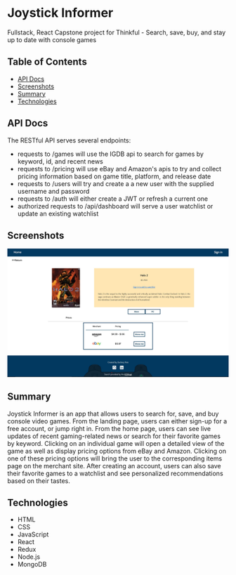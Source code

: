 # Joystick Informer
Fullstack, React Capstone project for Thinkful - Search, save, buy, and stay up to date with console games

## Table of Contents

- [API Docs](#API_Docs)
- [Screenshots](#screenshots)
- [Summary](#summary)
- [Technologies](#technologies)

## API Docs

The RESTful API serves several endpoints:
- requests to /games will use the IGDB api to search for games by keyword, id, and recent news
- requests to /pricing will use eBay and Amazon's apis to try and collect pricing information based on game title, platform, and release date
- requests to /users will try and create a a new user with the supplied username and password
- requests to /auth will either create a JWT or refresh a current one
- authorized requests to /api/dashboard will serve a user watchlist or update an existing watchlist


## Screenshots 

![Game View](/public/images/JoystickInformer.JPG "Game View")


## Summary

Joystick Informer is an app that allows users to search for, save, and buy console video games. From the landing page, users can either sign-up for a free account, or jump right in. From the home page, users can see live updates of recent gaming-related news or search for their favorite games by keyword. Clicking on an individual game will open a detailed view of the game as well as display pricing options from eBay and Amazon. Clicking on one of these pricing options will bring the user to the corresponding items page on the merchant site. After creating an account, users can also save their favorite games to a watchlist and see personalized recommendations based on their tastes.

## Technologies

- HTML
- CSS
- JavaScript
- React
- Redux
- Node.js
- MongoDB
